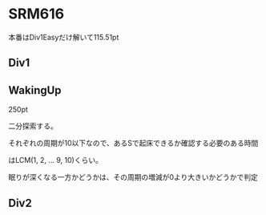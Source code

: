 # SRM616
本番はDiv1Easyだけ解いて115.51pt

## Div1

## WakingUp
250pt

二分探索する。

それぞれの周期が10以下なので、あるSで起床できるか確認する必要のある時間

はLCM(1, 2, ... 9, 10)くらい。

眠りが深くなる一方かどうかは、その周期の増減が0より大きいかどうかで判定

## Div2
